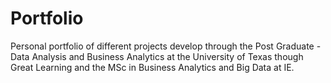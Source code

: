 # Portfolio
Personal portfolio of different projects develop through the Post Graduate  - Data Analysis and Business Analytics at the University of Texas though Great Learning and the MSc in Business Analytics and Big Data at IE.

